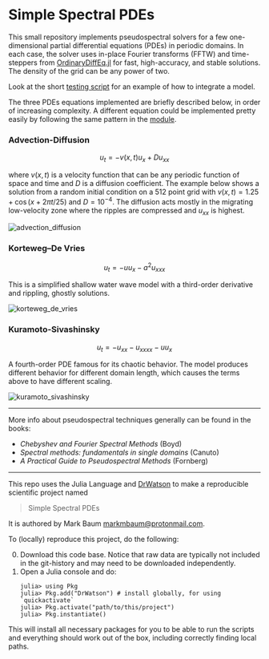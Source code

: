 
# Simple Spectral PDEs

This small repository implements pseudospectral solvers for a few one-dimensional partial differential equations (PDEs) in periodic domains. In each case, the solver uses in-place Fourier transforms (FFTW) and time-steppers from [OrdinaryDiffEq.jl](https://diffeq.sciml.ai/stable/solvers/ode_solve/) for fast, high-accuracy, and stable solutions. The density of the grid can be any power of two.

Look at the short [testing script](scripts/test_integration.jl) for an example of how to integrate a model.

The three PDEs equations implemented are briefly described below, in order of increasing complexity. A different equation could be implemented pretty easily by following the same pattern in the [module](src/SimpleSpectralPDEs.jl).

### Advection-Diffusion

$$ u_t = -v(x,t)u_x + D u_{xx} $$

where $v(x,t)$ is a velocity function that can be any periodic function of space and time and $D$ is a diffusion coefficient. The example below shows a solution from a random initial condition on a 512 point grid with $v(x,t)=1.25 + \cos(x + 2 \pi t/25)$ and $D=10^{-4}$. The diffusion acts mostly in the migrating low-velocity zone where the ripples are compressed and $u_{xx}$ is highest.

![advection_diffusion](mov/advection_diffusion.gif)

### Korteweg–De Vries 

$$ u_t = -u u_x - a^2u_{xxx} $$

This is a simplified shallow water wave model with a third-order derivative and rippling, ghostly solutions.

![korteweg_de_vries](mov/korteweg_de_vries.gif)

### Kuramoto-Sivashinsky

$$ u_t = -u_{xx} - u_{xxxx} - u u_{x} $$

A fourth-order PDE famous for its chaotic behavior. The model produces different behavior for different domain length, which causes the terms above to have different scaling.

![kuramoto_sivashinsky](mov/kuramoto_sivashinsky.gif)


--------

More info about pseudospectral techniques generally can be found in the books:
* *Chebyshev and Fourier Spectral Methods* (Boyd)
* *Spectral methods: fundamentals in single domains* (Canuto)
* *A Practical Guide to Pseudospectral Methods* (Fornberg)

--------

This repo uses the Julia Language and [DrWatson](https://juliadynamics.github.io/DrWatson.jl/stable/)
to make a reproducible scientific project named
> Simple Spectral PDEs

It is authored by Mark Baum <markmbaum@protonmail.com>.

To (locally) reproduce this project, do the following:

0. Download this code base. Notice that raw data are typically not included in the git-history and may need to be downloaded independently.
1. Open a Julia console and do:
   ```
   julia> using Pkg
   julia> Pkg.add("DrWatson") # install globally, for using `quickactivate`
   julia> Pkg.activate("path/to/this/project")
   julia> Pkg.instantiate()
   ```

This will install all necessary packages for you to be able to run the scripts and everything should work out of the box, including correctly finding local paths.
